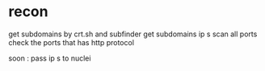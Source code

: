 # recon
get subdomains by crt.sh and subfinder
get subdomains ip s 
scan all ports 
check the ports that has http protocol

soon :
pass ip s to nuclei
